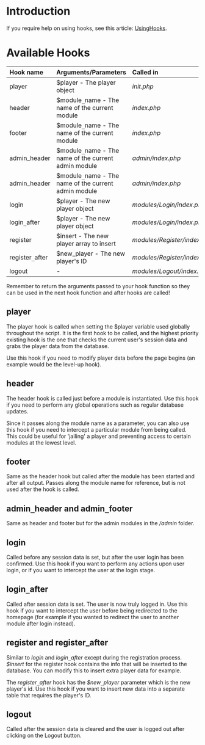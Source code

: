 

# Introduction #
If you require help on using hooks, see this article: [UsingHooks](UsingHooks.md).

# Available Hooks #

| **Hook name** | **Arguments/Parameters** | **Called in** |
|:--------------|:-------------------------|:--------------|
| player        | $player - The player object | _init.php_    |
| header        | $module`_`name - The name of the current module | _index.php_   |
| footer        | $module`_`name - The name of the current module | _index.php_   |
| admin\_header | $module`_`name - The name of the current admin module | _admin/index.php_ |
| admin\_header | $module`_`name - The name of the current admin module | _admin/index.php_ |
| login         | $player - The new player object | _modules/Login/index.php_ |
| login`_`after | $player - The new player object | _modules/Login/index.php_ |
| register      | $insert - The new player array to insert | _modules/Register/index.php_ |
| register`_`after | $new\_player - The new player's ID | _modules/Register/index.php_ |
| logout        | -                        | _modules/Logout/index.php_ |

Remember to return the arguments passed to your hook function so they can be used in the next hook function and after hooks are called!

## player ##
The player hook is called when setting the $player variable used globally throughout the script. It is the first hook to be called, and the highest priority existing hook is the one that checks the current user's session data and grabs the player data from the database.

Use this hook if you need to modify player data before the page begins (an example would be the level-up hook).

## header ##
The header hook is called just before a module is instantiated. Use this hook if you need to perform any global operations such as regular database updates.

Since it passes along the module name as a parameter, you can also use this hook if you need to intercept a particular module from being called. This could be useful for 'jailing' a player and preventing access to certain modules at the lowest level.

## footer ##
Same as the header hook but called after the module has been started and after all output. Passes along the module name for reference, but is not used after the hook is called.

## admin`_`header and admin`_`footer ##
Same as header and footer but for the admin modules in the _/admin_ folder.

## login ##
Called before any session data is set, but after the user login has been confirmed. Use this hook if you want to perform any actions upon user login, or if you want to intercept the user at the login stage.

## login`_`after ##
Called after session data is set. The user is now truly logged in. Use this hook if you want to intercept the user before being redirected to the homepage (for example if you wanted to redirect the user to another module after login instead).

## register and register\_after ##
Similar to _login_ and _login`_`after_ except during the registration process. _$insert_ for the register hook contains the info that will be inserted to the database. You can modify this to insert extra player data for example.

The _register`_`after_ hook has the _$new`_`player_ parameter which is the new player's id. Use this hook if you want to insert new data into a separate table that requires the player's ID.

## logout ##
Called after the session data is cleared and the user is logged out after clicking on the Logout button.